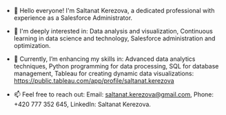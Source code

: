 - 👋 Hello everyone! I'm Saltanat Kerezova, a dedicated professional with experience as a Salesforce Administrator. 
- 👀 I'm deeply interested in:
Data analysis and visualization,
Continuous learning in data science and technology,
Salesforce administration and optimization.

- 🌱 Currently, I’m enhancing my skills in:
Advanced data analytics techniques,
Python programming for data processing,
SQL for database management,
Tableau for creating dynamic data visualizations: https://public.tableau.com/app/profile/saltanat.kerezova

- 📫 Feel free to reach out:
Email: saltanat.kerezova@gmail.com,
Phone: +420 777 352 645,
LinkedIn: Saltanat Kerezova.


<!---
SaltanatKerezova/SaltanatKerezova is a ✨ special ✨ repository because its `README.md` (this file) appears on your GitHub profile.
You can click the Preview link to take a look at your changes.
--->
